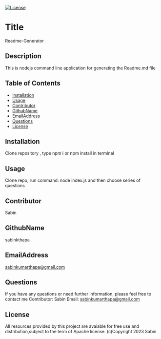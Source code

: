 
  [![License](https://img.shields.io/badge/License-Apache_2.0-blue.svg)](https://opensource.org/licenses/Apache-2.0)
  # Title
  Readme-Generator
  
  ## Description
  This is nodejs command line application for generating the Readme.md file
  
  ## Table of Contents
  
  - [Installation](#Installation)
  - [Usage](#usage)
  - [Contributor](#contributor)
  - [GithubName](#githubname)
  - [EmailAddress](#emailaddress)
  - [Questions](#questions)
  - [License](#license)
  
  ## Installation
  Clone repository , type npm i or npm install in terminal
  
  ## Usage
  Clone repo, run command: node index.js and then choose series of questions

  
  ## Contributor
  Sabin
  
  ## GithubName
  sabinkthapa
  
  ## EmailAddress
  sabinkumarthapa@gmail.com

  ## Questions
  If you have any questions or need further information, please feel free to contact me
  Contributor: Sabin
  Email: sabinkumarthapa@gmail.com

  ## License
 
  All resources provided by this project are avaiable for free use and distribution,subject to the term of  Apache license.
  (c)Copyright 2023 Sabin
    